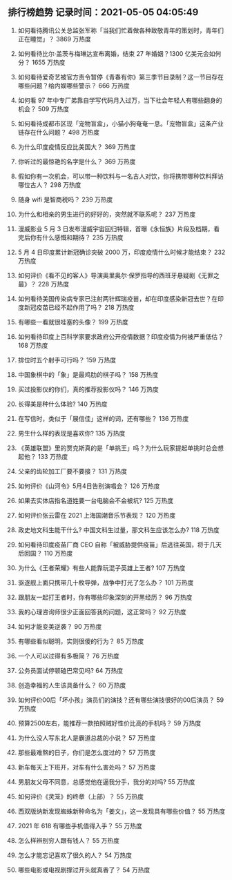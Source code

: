 
## 排行榜趋势 记录时间：2021-05-05 04:05:49
  
  1. 如何看待腾讯公关总监张军称「当我们忙着做各种致敬青年的策划时，青年们正在睡觉」？ 3869 万热度
    
  2. 如何看待比尔·盖茨与梅琳达宣布离婚，结束 27 年婚姻？1300 亿美元会如何分？ 1655 万热度
    
  3. 如何看待爱奇艺被官方责令暂停《青春有你》第三季节目录制？这一节目存在哪些问题？给内娱哪些警示？ 666 万热度
    
  4. 如何看 97 年中专厂弟靠自学写代码月入过万，当下社会年轻人有哪些翻身的机会？ 509 万热度
    
  5. 如何看待成都市区现「宠物盲盒」，小猫小狗奄奄一息。「宠物盲盒」这条产业链存在什么问题？ 498 万热度
    
  6. 为什么印度疫情反应比美国大？ 369 万热度
    
  7. 你听过的最惊艳的名字是什么？ 369 万热度
    
  8. 假如你有一次机会，可以带一种饮料与一名古人对饮，你将携带哪种饮料拜访哪位古人？ 298 万热度
    
  9. 随身 wifi 是智商税吗？ 239 万热度
    
  10. 为什么和相亲的男生进行的好好的，突然就不联系呢？ 237 万热度
    
  11. 漫威影业 5 月 3 日发布漫威宇宙回归特辑，首曝《永恒族》片段及档期，看完后你有什么感慨和期待？ 235 万热度
    
  12. 5 月 4 日印度累计新冠确诊突破 2000 万，印度疫情什么时候才能结束？ 232 万热度
    
  13. 如何评价《看不见的客人》导演奥里奥尔·保罗指导的西班牙悬疑剧《无罪之最》？ 228 万热度
    
  14. 如何看待美国传染病专家已注射两针辉瑞疫苗，却在印度感染新冠去世？在印度新冠疫苗已经不起作用了吗？ 218 万热度
    
  15. 有哪些一看就很哇塞的头像？ 199 万热度
    
  16. 如何看待印度上百科学家要求政府公开疫情数据？印度疫情为何被严重低估？ 168 万热度
    
  17. 排位时五个射手可行吗？ 159 万热度
    
  18. 中国象棋中的「象」是最鸡肋的棋子吗？ 158 万热度
    
  19. 买过投影仪的你们，真的推荐投影仪吗？ 146 万热度
    
  20. 长得美是种什么体验? 140 万热度
    
  21. 在写信时，类似于「展信佳」这样的词，还有哪些？ 136 万热度
    
  22. 男生什么样的表现是喜欢你? 135 万热度
    
  23. 《英雄联盟》里的贾克斯真的是「单挑王」吗？为什么玩家提起单挑时总会想起他？ 133 万热度
    
  24. 父亲的齿轮加工厂要不要接？ 131 万热度
    
  25. 如何评价《山河令》5月4日告别演唱会？ 126 万热度
    
  26. 如果去实体店指名道姓要一台电脑会不会被坑? 125 万热度
    
  27. 如何评价张云雷在 2021 上海国潮音乐节表现？ 120 万热度
    
  28. 政史地文科生能干什么? 中国文科生过量，那文科生应该怎么办? 118 万热度
    
  29. 如何看待印度疫苗厂商 CEO 自称「被威胁提供疫苗」后逃往英国，将于几天后回国？ 110 万热度
    
  30. 为什么《王者荣耀》有些人能靠玩混子英雄上王者? 107 万热度
    
  31. 驱逐舰上面只携带几十枚导弹，战争中打光了怎么办？ 101 万热度
    
  32. 跟朋友一起打王者时，你有哪些印象深刻的开黑经历？ 96 万热度
    
  33. 我的心理咨询师很少正面回答我的问题，这正常吗？ 92 万热度
    
  34. 如何才能变美逆袭？ 90 万热度
    
  35. 有哪些看似聪明，实则很傻的行为？ 85 万热度
    
  36. 一个人可以过得有多极简？ 76 万热度
    
  37. 公务员面试停顿磕巴常见吗? 64 万热度
    
  38. 创造幸福的人生该具备什么？ 60 万热度
    
  39. 如何评价00后「坏小孩」演员们的演技？还有哪些演技很好的00后演员？ 59 万热度
    
  40. 预算2500左右，能推荐一款拍照贼好性价比高的手机吗？ 59 万热度
    
  41. 为什么没人写东北人是霸道总裁的小说？ 57 万热度
    
  42. 那些最难熬的日子，你们是怎么度过的？ 57 万热度
    
  43. 新车每天上下班开，对车有什么害处吗？ 57 万热度
    
  44. 男朋友父母不同意，总感觉他在逼我分手，我分的对吗? 55 万热度
    
  45. 如何评价《灵笼》的终章（上部）？ 55 万热度
    
  46. 西双版纳新发现蜘蛛新种命名为「姜文」，这一发现具有哪些价值？ 55 万热度
    
  47. 2021 年 618 有哪些手机值得入手？ 55 万热度
    
  48. 怎么样辨别穷人跟有钱人？ 55 万热度
    
  49. 怎么才能忘记喜欢了很久的人？ 54 万热度
    
  50. 哪些电影或电视剧撑过开头就真香了？ 54 万热度
    